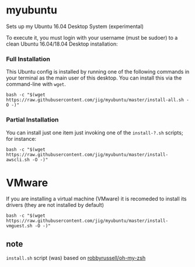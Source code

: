 # myubuntu

Sets up my Ubuntu 16.04 Desktop System (experimental)

To execute it, you must login with your username (must be sudoer) to a clean Ubuntu 16.04/18.04 Desktop installation:

### Full Installation

This Ubuntu config is installed by running one of the following commands in your terminal as the main user of this desktop. 
You can install this via the command-line with `wget`. 


```shell
bash -c "$(wget https://raw.githubusercontent.com/jig/myubuntu/master/install-all.sh -O -)"
```

### Partial Installation

You can install just one item just invoking one of the `install-?.sh` scripts; for instance:

```shell
bash -c "$(wget https://raw.githubusercontent.com/jig/myubuntu/master/install-awscli.sh -O -)"
```

# VMware

If you are installing a virtual machine (VMware) it is recomeded to install its drivers (they are not installed by default)

```shell
bash -c "$(wget https://raw.githubusercontent.com/jig/myubuntu/master/install-vmguest.sh -O -)"
```

## note

`install.sh` script (was) based on [robbyrussell/oh-my-zsh](https://github.com/robbyrussell/oh-my-zsh)
